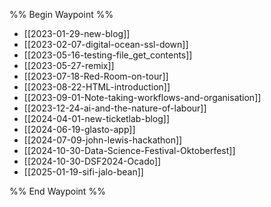 %% Begin Waypoint %%
- [[2023-01-29-new-blog]]
- [[2023-02-07-digital-ocean-ssl-down]]
- [[2023-05-16-testing-file_get_contents]]
- [[2023-05-27-remix]]
- [[2023-07-18-Red-Room-on-tour]]
- [[2023-08-22-HTML-introduction]]
- [[2023-09-01-Note-taking-workflows-and-organisation]]
- [[2023-12-24-ai-and-the-nature-of-labour]]
- [[2024-04-01-new-ticketlab-blog]]
- [[2024-06-19-glasto-app]]
- [[2024-07-09-john-lewis-hackathon]]
- [[2024-10-30-Data-Science-Festival-Oktoberfest]]
- [[2024-10-30-DSF2024-Ocado]]
- [[2025-01-19-sifi-jalo-bean]]

%% End Waypoint %%